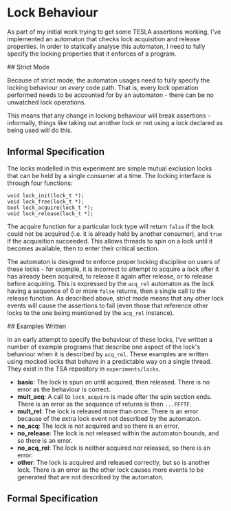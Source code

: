 # Lock Behaviour

As part of my initial work trying to get some TESLA assertions working,
I've implemented an automaton that checks lock acquisition and release
properties. In order to statically analyse this automaton, I need to
fully specify the locking properties that it enforces of a program.

## Strict Mode

Because of strict mode, the automaton usages need to fully specify the
locking behaviour on *every* code path. That is, every lock operation
performed needs to be accounted for by an automaton - there can be no
unwatched lock operations.

This means that any change in locking behaviour will break assertions -
informally, things like taking out another lock or not using a lock
declared as being used will do this.

## Informal Specification

The locks modelled in this experiment are simple mutual exclusion locks
that can be held by a single consumer at a time. The locking interface
is through four functions:

```
void lock_init(lock_t *);
void lock_free(lock_t *);
bool lock_acquire(lock_t *);
void lock_release(lock_t *);
```

The acquire function for a particular lock type will return `false` if
the lock could not be acquired (i.e. it is already held by another
consumer), and `true` if the acquisition succeeded. This allows threads
to spin on a lock until it becomes available, then to enter their
critical section.

The automaton is designed to enforce proper locking discipline on users
of these locks - for example, it is incorrect to attempt to acquire a
lock after it has already been acquired, to release it again after
release, or to release before acquiring. This is expressed by the
`acq_rel` automaton as the lock having a sequence of 0 or more `false`
returns, then a single call to the release function. As described above,
strict mode means that any other lock events will cause the assertions
to fail (even those that reference other locks to the one being
mentioned by the `acq_rel` instance).

## Examples Written

In an early attempt to specify the behaviour of these locks, I've
written a number of example programs that describe one aspect of the
lock's behaviour when it is described by `acq_rel`. These examples are
written using mocked locks that behave in a predictable way on a single
thread. They exist in the TSA repository in `experiments/locks`.

* **basic**: The lock is spun on until acquired, then released. There is
  no error as the behaviour is correct.
* **mult_acq**: A call to `lock_acquire` is made after the spin section
  ends. There is an error as the sequence of returns is then `...FFFTF`.
* **mult_rel**: The lock is released more than once. There is an error
  because of the extra lock event not described by the automaton.
* **no_acq**: The lock is not acquired and so there is an error.
* **no_release**: The lock is not released within the automaton bounds,
  and so there is an error.
* **no_acq_rel**: The lock is neither acquired nor released, so there is
  an error.
* **other**: The lock is acquired and released correctly, but so is
  another lock. There is an error as the other lock causes more events
  to be generated that are not described by the automaton.

## Formal Specification
